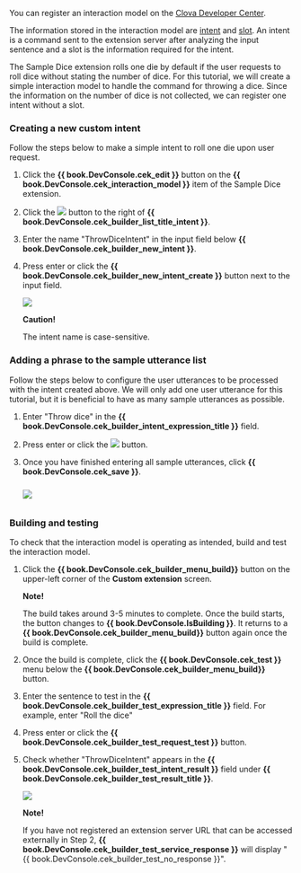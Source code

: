 ﻿You can register an interaction model on the <a href="https://developers.naver.com/console/clova/cek/#/list" target="_blank">Clova Developer Center</a>.

The information stored in the interaction model are [intent](/Design/Design_Guideline_For_Extension.md#Intent) and [slot](/Design/Design_Guideline_For_Extension.md#Slot). An intent is a command sent to the extension server after analyzing the input sentence and a slot is the information required for the intent.

The Sample Dice extension rolls one die by default if the user requests to roll dice without stating the number of dice. For this tutorial, we will create a simple interaction model to handle the command for throwing a dice. Since the information on the number of dice is not collected, we can register one intent without a slot.

### Creating a new custom intent
Follow the steps below to make a simple intent to roll one die upon user request.

1. Click the **{{ book.DevConsole.cek_edit }}** button on the **{{ book.DevConsole.cek_interaction_model }}** item of the Sample Dice extension.
2. Click the <img class="inlineImage" src="/CEK/Resources/Images/DevConsole_Plus_Button.png" /> button to the right of **{{ book.DevConsole.cek_builder_list_title_intent }}**.
3. Enter the name "ThrowDiceIntent" in the input field below **{{ book.DevConsole.cek_builder_new_intent }}**.
4. Press enter or click the **{{ book.DevConsole.cek_builder_new_intent_create }}** button next to the input field.

	<img src="/CEK/Resources/Images/CEK_Tutorial_NewIntent.png" style=" max-width:800px;" />

	<div class="danger">
	  <p><strong>Caution!</strong></p>
		<p>The intent name is case-sensitive.</p>
	</div>

### Adding a phrase to the sample utterance list
Follow the steps below to configure the user utterances to be processed with the intent created above. We will only add one user utterance for this tutorial, but it is beneficial to have as many sample utterances as possible.
1. Enter "Throw dice" in the **{{ book.DevConsole.cek_builder_intent_expression_title }}** field.
2. Press enter or click the <img class="inlineImage" src="/CEK/Resources/Images/DevConsole_Plus_Button.png" /> button.
3. Once you have finished entering all sample utterances, click **{{ book.DevConsole.cek_save }}**.

	<img src="/CEK/Resources/Images/CEK_Tutorial_SpeechExample.png" style=" max-width:800px; margin-top:10px; margin-bottom:10px;" />

### Building and testing
To check that the interaction model is operating as intended, build and test the interaction model.

1. Click the **{{ book.DevConsole.cek_builder_menu_build}}** button on the upper-left corner of the **Custom extension** screen.

	<div class="note">
	  <p><strong>Note!</strong></p>
		<p>The build takes around 3-5 minutes to complete. Once the build starts, the button changes to <strong>{{ book.DevConsole.IsBuilding }}</strong>. It returns to a <strong>{{ book.DevConsole.cek_builder_menu_build}}</strong> button again once the build is complete.</p>
	</div>

2. Once the build is complete, click the **{{ book.DevConsole.cek_test }}** menu below the **{{ book.DevConsole.cek_builder_menu_build}}** button.

3. Enter the sentence to test in the **{{ book.DevConsole.cek_builder_test_expression_title }}** field. For example, enter "Roll the dice"
4. Press enter or click the **{{ book.DevConsole.cek_builder_test_request_test }}** button.
5. Check whether "ThrowDiceIntent" appears in the **{{ book.DevConsole.cek_builder_test_intent_result }}** field under **{{ book.DevConsole.cek_builder_test_result_title }}**.

	<img src="/CEK/Resources/Images/CEK_Tutorial_Test.png" style="max-width:800px;"/>

	<div class="note">
	<p><strong>Note!</strong></p>
	<p>If you have not registered an extension server URL that can be accessed externally in Step 2, <strong>{{ book.DevConsole.cek_builder_test_service_response }}</strong> will display "{{ book.DevConsole.cek_builder_test_no_response }}".</p>
	</div>
